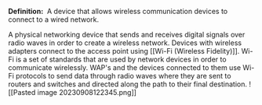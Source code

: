 **Definition:** 
 A device that allows wireless communication devices to connect to a wired network.

A physical networking device that sends and receives digital signals over radio waves in order to create a wireless network. Devices with wireless adapters connect to the access point using [[Wi-Fi (Wireless Fidelity)]]. Wi-Fi is a set of standards that are used by network devices in order to communicate wirelessly. WAP's and the devices connected to them use Wi-Fi protocols to send data through radio waves where they are sent to routers and switches and directed along the path to their final destination. 
![[Pasted image 20230908122345.png]]